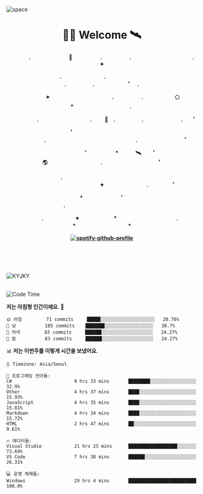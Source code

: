 ![space](https://user-images.githubusercontent.com/93513959/153272999-db6423b1-a80f-4b72-bf4c-7be2c9d6d328.png)



<h1 align="center">👨‍🚀 Welcome  🛰︎</h1>
<h4 align='center'>
<p align="center">　　　　.　　　　　　  　🌠　　　   　. 　　　　　.　　　　　　　　　　　  . 　　　 　       ✦     </p>
<p align="center">.　　　　　　　　.　　  　　　　  　 　　　　　　　　　　　.　　　　　.　　　　   　 ﾟ             　.        </p>
<p align="center">　　　　✦　　　　　  　　　　    　. 　　　　　.　　　　　　🌕　*　　　　　　　　　　  . 　　　 　            </p>
<p align="center">　　  　         　　. 　　　　   　 　　　.     　   　🚀　.　　　　　.　　　   　　　 .             　 ﾟ   </p>
<p align="center">　　ﾟ　　　　　　　　  　　　　   　 　　　　.　　　　　　　　　　　　　　　　　.   　　　            　  　　　ﾟ</p>
<p align="center"> 　　　　　　　ﾟ　　　 　　*　　   🛰︎　 　ﾟ　　　　🌎　　　　　　　　　　.　　　　　　　   　　  ﾟ          　   </p>
<p align="center">.　　　　　　　　　　  　　　　   　 　　　　　　　　　　　　 ✦　　　　　　　　.　   　　             ﾟ　  　　   </p>
<p align="center">　　　*　　　　　　  　ﾟ　　   　 　　　　.　　　　　　　　　　　　　　　　   　　            　  　　            </p>
<p align="center">　　　.　　　　　　✦  　　　　　   *　 　　　　　　　　　　.　　　　　　　*　　　　　   　              　  　*　  </p>

[![spotify-github-profile](https://spotify-github-profile.vercel.app/api/view?uid=316vepr7x7ia45xvcuqyysvtmpfe&cover_image=true&theme=novatorem&bar_color=37bac3&bar_color_cover=false)](https://spotify-github-profile.vercel.app/api/view?uid=316vepr7x7ia45xvcuqyysvtmpfe&redirect=true)

</h4>

<br>
<br>
<br>

<p align="left"><img src="https://github-readme-stats.vercel.app/api/top-langs?username=KYJKY&show_icons=true&locale=en&layout=compact&theme=radical" alt="KYJKY" />
<!--<img src="https://github-readme-stats.vercel.app/api?username=KYJKY&show_icons=true&locale=en&theme=radical" alt="KYJKY" />--> <br><br></p>

<!--START_SECTION:waka-->
![Code Time](http://img.shields.io/badge/Code%20Time-523%20hrs%2020%20mins-blue)

**저는 아침형 인간이에요. 🐤** 

```text
🌞 아침         71 commits     █████░░░░░░░░░░░░░░░░░░░░   20.76% 
🌆 낮　         105 commits    ███████░░░░░░░░░░░░░░░░░░   30.7% 
🌃 저녁         83 commits     ██████░░░░░░░░░░░░░░░░░░░   24.27% 
🌙 밤　         83 commits     ██████░░░░░░░░░░░░░░░░░░░   24.27%

```


📊 **저는 이번주를 이렇게 시간을 보냈어요.** 

```text
⌚︎ Timezone: Asia/Seoul

💬 프로그래밍 언어들: 
C#                       9 hrs 33 mins       ████████░░░░░░░░░░░░░░░░░   32.9% 
Other                    4 hrs 37 mins       ████░░░░░░░░░░░░░░░░░░░░░   15.93% 
JavaScript               4 hrs 35 mins       ████░░░░░░░░░░░░░░░░░░░░░   15.81% 
Markdown                 4 hrs 34 mins       ████░░░░░░░░░░░░░░░░░░░░░   15.72% 
HTML                     2 hrs 47 mins       ██░░░░░░░░░░░░░░░░░░░░░░░   9.61%

🔥 에디터들: 
Visual Studio            21 hrs 25 mins      ██████████████████░░░░░░░   73.69% 
VS Code                  7 hrs 38 mins       ██████░░░░░░░░░░░░░░░░░░░   26.31%

💻 운영 체제들: 
Windows                  29 hrs 4 mins       █████████████████████████   100.0%

```


<!--END_SECTION:waka-->
